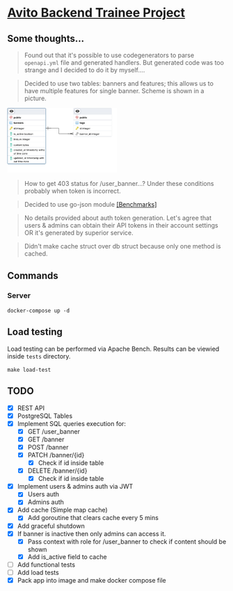 # [Avito Backend Trainee Project](https://github.com/avito-tech/backend-trainee-assignment-2024?tab=readme-ov-file)
## Some thoughts...
> Found out that it's possible to use codegenerators to parse `openapi.yml` file and generated handlers. But generated code was too strange and I decided to do it by myself....

> Decided to use two tables: banners and features; this allows us to have multiple features for single banner. Scheme is shown in a picture.  

<img src="./assets/db_scheme.png" width=50%>

> How to get 403 status for /user_banner...? Under these conditions probably when token is incorrect.

> Decided to use go-json module [[Benchmarks]](https://github.com/goccy/go-json?tab=readme-ov-file#benchmarks)

> No details provided about auth token generation. Let's agree that users & admins can obtain their API tokens in their account settings OR it's generated by superior service.

> Didn't make cache struct over db struct because only one method is cached.


## Commands
### Server
```shell
docker-compose up -d
```

## Load testing
Load testing can be performed via Apache Bench. Results can be viewied inside `tests` directory.
```shell
make load-test
```

## TODO
- [x] REST API
- [x] PostgreSQL Tables
- [x] Implement SQL queries execution for:
    - [x] GET /user_banner
    - [x] GET /banner
    - [x] POST /banner
    - [x] PATCH /banner/{id}
        - [x] Check if id inside table
    - [x] DELETE /banner/{id}
        - [x] Check if id inside table
- [x] Implement users & admins auth via JWT
    - [x] Users auth
    - [x] Admins auth
- [x] Add cache (Simple map cache)
    - [x] Add goroutine that clears cache every 5 mins
- [x] Add graceful shutdown
- [x] If banner is inactive then only admins can access it.
    - [x] Pass context with role for /user_banner to check if content should be shown
    - [x] Add is_active field to cache
- [ ] Add functional tests
- [ ] Add load tests
- [x] Pack app into image and make docker compose file